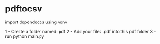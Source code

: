 # pdftocsv


import dependeces using venv

1 - Create a folder named: pdf
2 - Add your files .pdf into this pdf folder
3 - run python main.py

